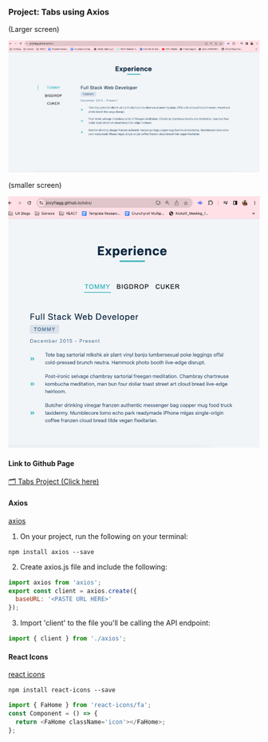 ### Project: Tabs using Axios

(Larger screen)

![1688585681060](image/README/1688585681060.png)

(smaller screen)

![1688585636408](image/README/1688585636408.png)

#### Link to Github Page

[🗂️ Tabs Project (Click here)](https://jovyflagg.github.io/tabs/)

#### Axios
[axios](https://www.npmjs.com/package/axios)

1. On your project, run the following on your terminal:
```
npm install axios --save
```

2. Create axios.js file and include the following:
```javascript
import axios from 'axios';
export const client = axios.create({
  baseURL: '<PASTE URL HERE>'
});
```
3. Import 'client' to the file you'll be calling the API endpoint:

```javascript
import { client } from './axios';

```



#### React Icons

[react icons](https://react-icons.github.io/react-icons/)

```
npm install react-icons --save
```

```javascript
import { FaHome } from 'react-icons/fa';
const Component = () => {
  return <FaHome className='icon'></FaHome>;
};
```
